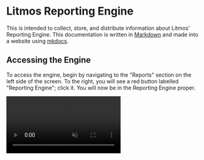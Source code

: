 # Litmos Reporting Engine 

This is intended to collect, store, and distribute information about Litmos' Reporting Engine. This documentation is written in [Markdown][1] and made into a website using [mkdocs][2].

[1]: https://www.markdownguide.org/
[2]: https://www.mkdocs.org/

## Accessing the Engine

To access the engine, begin by navigating to the "Reports" section on the left side of the screen. To the right, you will see a red button labelled "Reporting Engine"; click it. You will now be in the Reporting Engine proper. 

<video style="max-width: 100%" autoplay loop muted>
    <source src="navigate.webm" type="video/webm" />
</video>